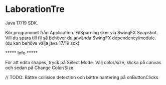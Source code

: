 # LaborationTre

Java 17/19 SDK.

Kör programmet från Application.
FilSparning sker via SwingFX Snapshot.
Vill du spara till fil så behöver du använda SwingFX dependency/module. (du kan behöva välja java 17/19 sdk)



***** Info *****

För att edita shapes, tryck på Select Mode. Välj color/size, klicka på canvas och sedan på Change Color/Size.

// TODO: Bättre collision detection och bättre hantering på onButtonClicks


